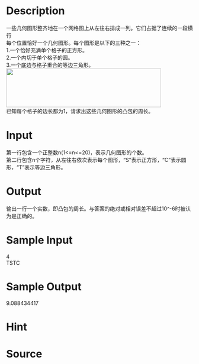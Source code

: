 
# Description

<div class="content"><div>一些几何图形整齐地在一个网格图上从左往右排成一列。它们占据了连续的一段横行</div>
<div>每个位置恰好一个几何图形。每个图形是以下的三种之一：</div>
<div>1.一个恰好充满单个格子的正方形。</div>
<div>2.一个内切于单个格子的圆。</div>
<div>3.一个底边与格子重合的等边三角形。</div>
<div><img src="/source/bzoj/4789/img/aHR0cHM6Ly9seWRzeS5jb20vSnVkZ2VPbmxpbmUvdXBsb2FkLzIwMTcwNC9waWMuSlBH.JPG" width="418" height="105" alt=""/></div>
<div></div>
<div>已知每个格子的边长都为1，请求出这些几何图形的凸包的周长。</div></div>

# Input

<div class="content"><div>第一行包含一个正整数n(1&lt;=n&lt;=20)，表示几何图形的个数。</div>
<div>第二行包含n个字符，从左往右依次表示每个图形，“S”表示正方形，“C”表示圆形，“T”表示等边三角形。</div></div>

# Output

<div class="content"><div>输出一行一个实数，即凸包的周长。与答案的绝对或相对误差不超过10^-6时被认为是正确的。</div></div>

# Sample Input

<div class="content"><span class="sampledata">4<br/>
TSTC<br/>
</span></div>

# Sample Output

<div class="content"><span class="sampledata">9.088434417</span></div>

# Hint

<div class="content"><p></p></div>

# Source

<div class="content"><p><a href="problemset.php?search="></a></p></div>

